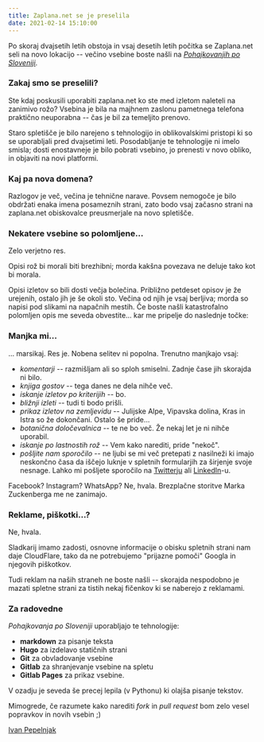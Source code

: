 ```yaml
---
title: Zaplana.net se je preselila
date: 2021-02-14 15:10:00
---
```

Po skoraj dvajsetih letih obstoja in vsaj desetih letih počitka se Zaplana.net seli na novo lokacijo -- večino vsebine boste našli na *[Pohajkovanjih po Sloveniji](https://sloveniahiking.rocks/start.si.html)*.
<!--more-->
### Zakaj smo se preselili?

Ste kdaj poskusili uporabiti zaplana.net ko ste med izletom naleteli na zanimivo rožo? Vsebina je bila na majhnem zaslonu pametnega telefona praktično neuporabna -- čas je bil za temeljito prenovo.

Staro spletišče je bilo narejeno s tehnologijo in oblikovalskimi pristopi ki so se uporabljali pred dvajsetimi leti. Posodabljanje te tehnologije ni imelo smisla; dosti enostavneje je bilo pobrati vsebino, jo prenesti v novo obliko, in objaviti na novi platformi.

### Kaj pa nova domena?

Razlogov je več, večina je tehnične narave. Povsem nemogoče je bilo obdržati enaka imena posameznih strani, zato bodo vsaj začasno strani na zaplana.net obiskovalce preusmerjale na novo spletišče.

### Nekatere vsebine so polomljene...

Zelo verjetno res. 

Opisi rož bi morali biti brezhibni; morda kakšna povezava ne deluje tako kot bi morala.

Opisi izletov so bili dosti večja bolečina. Približno petdeset opisov je že urejenih, ostalo jih je še okoli sto. Večina od njih je vsaj berljiva; morda so napisi pod slikami na napačnih mestih. Če boste našli katastrofalno polomljen opis me seveda obvestite... kar me pripelje do naslednje točke:

### Manjka mi...

... marsikaj. Res je. Nobena selitev ni popolna. Trenutno manjkajo vsaj:

* *komentarji* -- razmišljam ali so sploh smiselni. Zadnje čase jih skorajda ni bilo.
* *knjiga gostov* -- tega danes ne dela nihče več.
* *iskanje izletov po kriterijih* -- bo.
* *bližnji izleti* -- tudi ti bodo prišli.
* *prikaz izletov na zemljevidu* -- Julijske Alpe, Vipavska dolina, Kras in Istra so že dokončani. Ostalo še pride...
* *botanična določevalnica* -- te ne bo več. Že nekaj let je ni nihče uporabil.
* *iskanje po lastnostih rož* -- Vem kako narediti, pride "nekoč".
* *pošljite nam sporočilo* -- ne ljubi se mi več pretepati z nasilneži ki imajo neskončno časa da iščejo luknje v spletnih formularjih za širjenje svoje nesnage. Lahko mi pošljete sporočilo na [Twitterju](https://twitter.com/ioshints) ali [LinkedIn](https://www.linkedin.com/in/ivanpepelnjak/)-u.

Facebook? Instagram? WhatsApp? Ne, hvala. Brezplačne storitve Marka Zuckenberga me ne zanimajo.

### Reklame, piškotki...?

Ne, hvala.

Sladkarij imamo zadosti, osnovne informacije o obisku spletnih strani nam daje CloudFlare, tako da ne potrebujemo "prijazne pomoči" Googla in njegovih piškotkov.

Tudi reklam na naših straneh ne boste našli -- skorajda nespodobno je mazati spletne strani za tistih nekaj fičenkov ki se naberejo z reklamami.

<!--
### Zakaj je večina novosti v angleščini?

Zaplana.net je bila prva spletna stran v Sloveniji ki je objavljala opise izletov po Sloveniji in fotografije slovenskih divjih rož. V dveh desetletjih od njenega nastanka se je pojavila kopica strani ki opravljajo isto funkcijo, marsikdaj precej bolje ali bolj obširno (primer: [hribi.net](http://www.hribi.net/) in [članki Mojce Luštrek](http://pohribih.blogspot.com/)). 

Po drugi strani se večina strani, ki opisujejo izlete po Sloveniji v angleščini, osredotoča na vsebine ki so zanimive za masovni turizem. Morda bo tistih nekaj tujcev, ki v Sloveniji iščejo več kot kremne rezine s pogledom na Blejski grad, našlo na teh straneh kaj zase ;)
-->

### Za radovedne

*Pohajkovanja po Sloveniji* uporabljajo te tehnologije:

* **markdown** za pisanje teksta
* **Hugo** za izdelavo statičnih strani
* **Git** za obvladovanje vsebine
* **Gitlab** za shranjevanje vsebine na spletu
* **Gitlab Pages** za prikaz vsebine.

V ozadju je seveda še precej lepila (v Pythonu) ki olajša pisanje tekstov.

Mimogrede, če razumete kako narediti *fork* in *pull request* bom zelo vesel popravkov in novih vsebin ;)

[Ivan Pepelnjak](https://www.ipspace.net/About_Ivan_Pepelnjak)